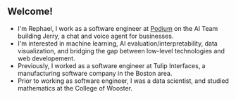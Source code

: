 ## Welcome!

 - I'm Rephael, I work as a software engineer at [Podium](podium.com) on the AI Team building Jerry, a chat and voice agent for businesses.
 - I'm interested in machine learning, AI evaluation/interpretability, data visualization, and bridging the gap between low-level technologies and web developement.
 - Previously, I worked as a software engineer at Tulip Interfaces, a manufacturing software company in the Boston area.
 - Prior to working as software engineer, I was a data scientist, and studied mathematics at the College of Wooster.
